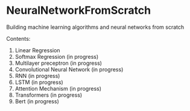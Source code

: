 # NeuralNetworkFromScratch
Building machine learning algorithms and neural networks from scratch

Contents:
1. Linear Regression
2. Softmax Regression (in progress)
3. Multilayer preceptron (in progress)
4. Convolutional Neural Network (in progress)
5. RNN (in progress)
6. LSTM (in progress)
7. Attention Mechanism (in progress)
8. Transformers (in progress)
9. Bert (in progress)
